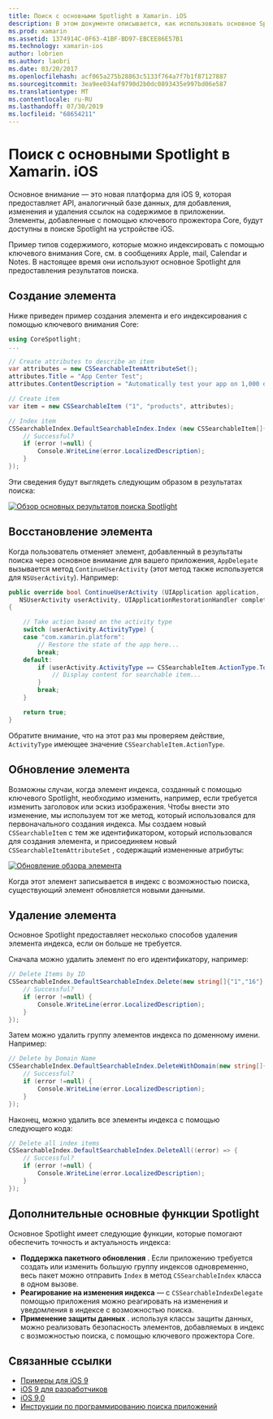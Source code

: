 ```yaml
---
title: Поиск с основными Spotlight в Xamarin. iOS
description: В этом документе описывается, как использовать основное Spotlight в приложении Xamarin. iOS для предоставления ссылок на содержимое в приложении. В нем обсуждается создание, восстановление, обновление и удаление элементов с возможностью поиска.
ms.prod: xamarin
ms.assetid: 1374914C-0F63-41BF-BD97-EBCEE86E57B1
ms.technology: xamarin-ios
author: lobrien
ms.author: laobri
ms.date: 03/20/2017
ms.openlocfilehash: acf065a275b28863c5133f764a7f7b1f87127887
ms.sourcegitcommit: 3ea9ee034af9790d2b0dc0893435e997bd06e587
ms.translationtype: MT
ms.contentlocale: ru-RU
ms.lasthandoff: 07/30/2019
ms.locfileid: "68654211"
---
```

# <a name="search-with-core-spotlight-in-xamarinios"></a>Поиск с основными Spotlight в Xamarin. iOS

Основное внимание — это новая платформа для iOS 9, которая предоставляет API, аналогичный базе данных, для добавления, изменения и удаления ссылок на содержимое в приложении. Элементы, добавленные с помощью ключевого прожектора Core, будут доступны в поиске Spotlight на устройстве iOS.

Пример типов содержимого, которые можно индексировать с помощью ключевого внимания Core, см. в сообщениях Apple, mail, Calendar и Notes. В настоящее время они используют основное Spotlight для предоставления результатов поиска.

## <a name="creating-an-item"></a>Создание элемента

Ниже приведен пример создания элемента и его индексирования с помощью ключевого внимания Core:

```csharp
using CoreSpotlight;
...

// Create attributes to describe an item
var attributes = new CSSearchableItemAttributeSet();
attributes.Title = "App Center Test";
attributes.ContentDescription = "Automatically test your app on 1,000 devices in the cloud.";

// Create item
var item = new CSSearchableItem ("1", "products", attributes);

// Index item
CSSearchableIndex.DefaultSearchableIndex.Index (new CSSearchableItem[]{ item }, (error) => {
    // Successful?
    if (error !=null) {
        Console.WriteLine(error.LocalizedDescription);
    }
});
```

Эти сведения будут выглядеть следующим образом в результатах поиска:

[![](corespotlight-images/corespotlight01.png "Обзор основных результатов поиска Spotlight")](corespotlight-images/corespotlight01.png#lightbox)

## <a name="restoring-an-item"></a>Восстановление элемента

Когда пользователь отменяет элемент, добавленный в результаты поиска через основное внимание для вашего приложения, `AppDelegate` вызывается метод `ContinueUserActivity` (этот метод также используется для `NSUserActivity`). Например:

```csharp
public override bool ContinueUserActivity (UIApplication application,
   NSUserActivity userActivity, UIApplicationRestorationHandler completionHandler)
{

    // Take action based on the activity type
    switch (userActivity.ActivityType) {
    case "com.xamarin.platform":
        // Restore the state of the app here...
        break;
    default:
        if (userActivity.ActivityType == CSSearchableItem.ActionType.ToString ()) {
            // Display content for searchable item...
        }
        break;
    }

    return true;
}
```

Обратите внимание, что на этот раз мы проверяем действие, `ActivityType` имеющее значение `CSSearchableItem.ActionType`.

## <a name="updating-an-item"></a>Обновление элемента

Возможны случаи, когда элемент индекса, созданный с помощью ключевого Spotlight, необходимо изменить, например, если требуется изменить заголовок или эскиз изображения. Чтобы внести это изменение, мы используем тот же метод, который использовался для первоначального создания индекса.
Мы создаем новый `CSSearchableItem` с тем же идентификатором, который использовался для создания элемента, и присоединяем новый `CSSearchableItemAttributeSet` , содержащий измененные атрибуты:

[![](corespotlight-images/corespotlight02.png "Обновление обзора элемента")](corespotlight-images/corespotlight02.png#lightbox)

Когда этот элемент записывается в индекс с возможностью поиска, существующий элемент обновляется новыми данными.

## <a name="deleting-an-item"></a>Удаление элемента

Основное Spotlight предоставляет несколько способов удаления элемента индекса, если он больше не требуется.

Сначала можно удалить элемент по его идентификатору, например:

```csharp
// Delete Items by ID
CSSearchableIndex.DefaultSearchableIndex.Delete(new string[]{"1","16"},(error) => {
    // Successful?
    if (error !=null) {
        Console.WriteLine(error.LocalizedDescription);
    }
});
```

Затем можно удалить группу элементов индекса по доменному имени. Например:

```csharp
// Delete by Domain Name
CSSearchableIndex.DefaultSearchableIndex.DeleteWithDomain(new string[]{"domain-name"},(error) => {
    // Successful?
    if (error !=null) {
        Console.WriteLine(error.LocalizedDescription);
    }
});
```

Наконец, можно удалить все элементы индекса с помощью следующего кода:

```csharp
// Delete all index items
CSSearchableIndex.DefaultSearchableIndex.DeleteAll((error) => {
    // Successful?
    if (error !=null) {
        Console.WriteLine(error.LocalizedDescription);
    }
});
```
## <a name="additional-core-spotlight-features"></a>Дополнительные основные функции Spotlight

Основное Spotlight имеет следующие функции, которые помогают обеспечить точность и актуальность индекса:

- **Поддержка пакетного обновления** . Если приложению требуется создать или изменить большую группу индексов одновременно, весь пакет можно отправить `Index` в метод `CSSearchableIndex` класса в одном вызове.
- **Реагирование на изменения индекса** — с `CSSearchableIndexDelegate` помощью приложения можно реагировать на изменения и уведомления в индексе с возможностью поиска.
- **Применение защиты данных** . используя классы защиты данных, можно реализовать безопасность элементов, добавляемых в индекс с возможностью поиска, с помощью ключевого прожектора Core.



## <a name="related-links"></a>Связанные ссылки

- [Примеры для iOS 9](https://docs.microsoft.com/samples/browse/?products=xamarin&term=Xamarin.iOS+iOS9)
- [iOS 9 для разработчиков](https://developer.apple.com/ios/pre-release/)
- [iOS 9,0](https://developer.apple.com/library/prerelease/ios/releasenotes/General/WhatsNewIniOS/Articles/iOS9.html)
- [Инструкции по программированию поиска приложений](https://developer.apple.com/library/prerelease/ios/documentation/General/Conceptual/AppSearch/index.html#//apple_ref/doc/uid/TP40016308)
